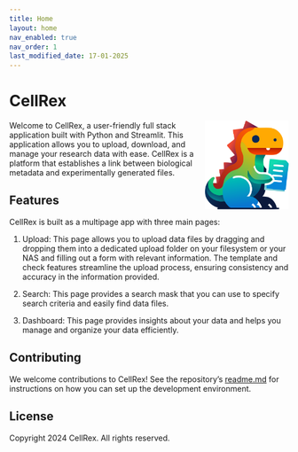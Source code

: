 ```yaml
---
title: Home
layout: home
nav_enabled: true
nav_order: 1
last_modified_date: 17-01-2025
---
```


# CellRex
<img src="assets/CellRex-Logo_cropped.png" alt="Logo" align="right" width="30%" height="30%">

Welcome to CellRex, a user-friendly full stack application built with Python and Streamlit. This application allows you to upload, download, and manage your research data with ease. CellRex is a platform that establishes a link between biological metadata and experimentally generated files.

## Features
CellRex is built as a multipage app with three main pages:

1. Upload: This page allows you to upload data files by dragging and dropping them into a dedicated upload folder on your filesystem or your NAS and filling out a form with relevant information. The template and check features streamline the upload process, ensuring consistency and accuracy in the information provided.

2. Search: This page provides a search mask that you can use to specify search criteria and easily find data files.

3. Dashboard: This page provides insights about your data and helps you manage and organize your data efficiently.

## Contributing
We welcome contributions to CellRex! See the repository’s [readme.md](https://github.com/cellrex/cellrex/blob/main/readme.md) for instructions on how you can set up the development environment.

## License
Copyright 2024 CellRex. All rights reserved.